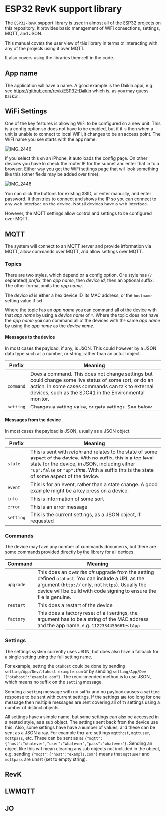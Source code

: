 # ESP32 RevK support library

The `ESP32-RevK` support library is used in almost all of the ESP32 projects on this repository. It provides basic management of WiFi connections, settings, MQTT, and JSON.

This manual covers the user view of this library in terms of interacting with any of the projects using it over MQTT.

It also covers using the libraries themself in the code.

## App name

The application will have a name. A good example is the Daikin appi, e.g. see https://github.com/revk/ESP32-Daikin which is, as you may guess `Daikin`.

## WiFi Settings

One of the key features is allowing WiFi to be configured on a new unit. This is a config option so does not have to be enabled, but if it is then when a unit is unable to connect to local WiFI, it changes to be an access point.
The WiFI name you see starts with the app name.

![IMG_2446](https://user-images.githubusercontent.com/996983/218394248-b409626b-2614-439d-95f4-71527c00aaa7.PNG)

If you select this on an iPhone, it auto loads the config page. On other devices you have to check the router IP for the subnet and enter that in to a browser. Either way you get the WiFi settings page that will look something like this (other fields may be added over time).

![IMG_2448](https://user-images.githubusercontent.com/996983/218394254-e03537f7-09a0-490d-aa38-b6964a5cd77f.PNG)

You can click the buttons for existing SSID, or enter manually, and enter password. It then tries to connect and shows the IP so you can connect to any web interface on the device. Not all devices have a web interface.

However, the MQTT settings allow control and settings to be configured over MQTT.

## MQTT 

The system will connect to an MQTT server and provide information via MQTT, allow commands over MQTT, and allow settings over MQTT.

### Topics

There are two styles, which depend on a config option. One style has (`/` separated) *prefix*, then *app name*, then *device id*, then an optional suffix. The other format omits the *app name*.

The *device id* is either a hex device ID, its MAC address, or the `hostname` setting value if set.

Where the topic has an *app name* you can command all of the device with that *app name* by using a *device name* of `*`.
Where the topic does not have the *app name* you can command all of the devices with the same *app name* by using the *app name* as the *device name*. 

#### Messages to the device

In most cases the payload, if any, is JSON. This could however by a JSON data type such as a number, or string, rather than an actual object.

|Prefix|Meaning|
|------|-------|
|`command`|Does a command. This does not change settings but could change some live status of some sort, or do an action. In some cases commands can talk to external devices, such as the SDC41 in the Environmental monitor.|
|`setting`|Changes a setting value, or gets settings. See below|

#### Messages from the device

In most cases the payload is JSON, usually as a JSON object.

|Prefix|Meaning|
|------|-------|
|`state`|This is sent with *retain* and relates to the state of some aspect of the device. With no suffix, this is a top level state for the device, in JSON, including either `"up":false` or `"up":`*time*. With a suffix this is the state of some aspect of the device.|
|`event`|This is for an event, rather than a state change. A good example might be a key press on a device.|
|`info`|This is information of some sort|
|`error`|This is an error message|
|`setting`|This is the current settings, as a JSON object, if requested|

### Commands

The device may have any number of commands documents, but there are some commands provided directly by the library for all devices.

|Command|Meaning|
|-------|-------|
|`upgrade`|This does an *over the air* upgrade from the setting defined `otahost`. You can include a URL as the argument (`http://` only, not `https`). Usually the device will be build with code signing to ensure the file is genuine.|
|`restart`|This does a restart of the device|
|`factory`|This does a factory reset of all settings, the argument has to be a string of the MAC address and the app name, e.g. `112233445566TestApp`|

### Settings

The settings system currently uses JSON, but does also have a fallback for a single setting using the full setting name.

For example, setting the `otahost` could be done by sending `setting/App/Dev/otahost example.com` or by sending `setting/App/Dev {"otahost":"example.com"}`. The recommended method is to use JSON, which means no suffix on the `setting` message.

Sending a `setting` message with no suffix and no payload causes a `setting` response to be sent with current settings.  If the settings are too long for one message then multiple messages are sent covering all of th settings using a number of distinct objects.

All settings have a simple name, but some settings can also be accessed in a nested style, as a sub object. The settings sent back from the device use this. Also, some settings have have a number of values, and these can be sent as a JSON array. For example ther are settings `mqtthost`, `mqttuser`, `mqttpass`, etc. These can be sent as as `{"mqtt":{"host":"whatever","user":"whatever","pass":"whatever"}`. Sending an object like this will mean clearing any sub objects not included in the object, e.g. sending `{"mqtt":{"host":"example.com"}` means that `mqttuser` and `mqttpass` are unset (set to empty string).

## RevK

## LWMQTT

## JO
